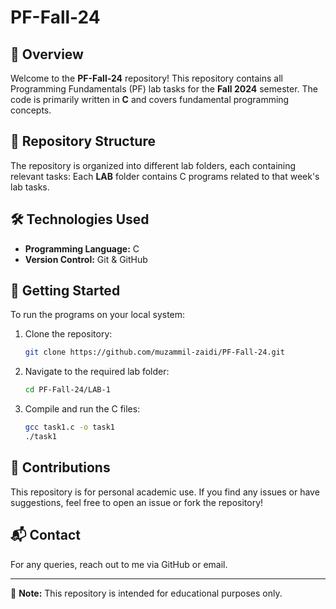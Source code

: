 # PF-Fall-24

## 📌 Overview
Welcome to the **PF-Fall-24** repository! This repository contains all Programming Fundamentals (PF) lab tasks for the **Fall 2024** semester. The code is primarily written in **C** and covers fundamental programming concepts.

## 📂 Repository Structure
The repository is organized into different lab folders, each containing relevant tasks:
Each **LAB** folder contains C programs related to that week's lab tasks.

## 🛠️ Technologies Used
- **Programming Language:** C
- **Version Control:** Git & GitHub

## 🚀 Getting Started
To run the programs on your local system:
1. Clone the repository:
   ```bash
   git clone https://github.com/muzammil-zaidi/PF-Fall-24.git
   ```
2. Navigate to the required lab folder:
   ```bash
   cd PF-Fall-24/LAB-1
   ```
3. Compile and run the C files:
   ```bash
   gcc task1.c -o task1
   ./task1
   ```

## 📝 Contributions
This repository is for personal academic use. If you find any issues or have suggestions, feel free to open an issue or fork the repository!

## 📬 Contact
For any queries, reach out to me via GitHub or email.

---
📌 **Note:** This repository is intended for educational purposes only.

